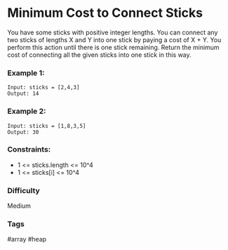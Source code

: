 # Minimum Cost to Connect Sticks

You have some sticks with positive integer lengths.
You can connect any two sticks of lengths X and Y into one stick by paying a
cost of X + Y.  You perform this action until there is one stick remaining.
Return the minimum cost of connecting all the given sticks into one stick
in this way. 

### Example 1:

```
Input: sticks = [2,4,3]
Output: 14
```

### Example 2:

```
Input: sticks = [1,8,3,5]
Output: 30
```

### Constraints:

- 1 <= sticks.length <= 10^4
- 1 <= sticks[i] <= 10^4

### Difficulty

Medium

### Tags

#array #heap